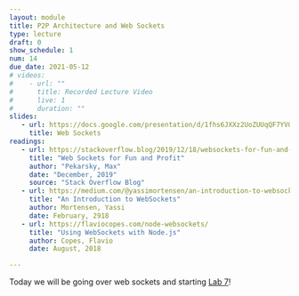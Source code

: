 ```yaml
---
layout: module
title: P2P Architecture and Web Sockets
type: lecture
draft: 0
show_schedule: 1
num: 14
due_date: 2021-05-12
# videos: 
#    - url: ""
#      title: Recorded Lecture Video
#      live: 1
#      duration: ""
slides:
   - url: https://docs.google.com/presentation/d/1fhs6JXXz2UoZUUqQF7YVQFpBIzat6-LOHFDgV_a0fMA/edit?usp=sharing
     title: Web Sockets
readings:
   - url: https://stackoverflow.blog/2019/12/18/websockets-for-fun-and-profit/
     title: "Web Sockets for Fun and Profit"
     author: "Pekarsky, Max"
     date: "December, 2019"
     source: "Stack Overflow Blog"
   - url: https://medium.com/@yassimortensen/an-introduction-to-websockets-10b131182559
     title: "An Introduction to WebSockets"
     author: Mortensen, Yassi 
     date: February, 2918
   - url: https://flaviocopes.com/node-websockets/
     title: "Using WebSockets with Node.js"
     author: Copes, Flavio
     date: August, 2018

---
```


Today we will be going over web sockets and starting [Lab 7](../assignments/lab07)!
